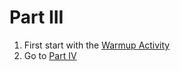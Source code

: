 # Part III

1. First start with the [Warmup Activity](./warmupActivity)
2. Go to [Part IV](../part-IV)
